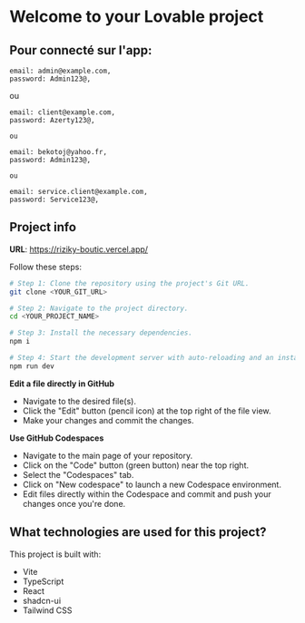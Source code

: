 # Welcome to your Lovable project

## Pour connecté sur l'app:

    email: admin@example.com,
    password: Admin123@,

   ou 

    email: client@example.com,
    password: Azerty123@,

    ou

    email: bekotoj@yahoo.fr,
    password: Admin123@,
    
    ou

    email: service.client@example.com,
    password: Service123@,
  

## Project info

**URL**: https://riziky-boutic.vercel.app/


Follow these steps:

```sh
# Step 1: Clone the repository using the project's Git URL.
git clone <YOUR_GIT_URL>

# Step 2: Navigate to the project directory.
cd <YOUR_PROJECT_NAME>

# Step 3: Install the necessary dependencies.
npm i

# Step 4: Start the development server with auto-reloading and an instant preview.
npm run dev
```

**Edit a file directly in GitHub**

- Navigate to the desired file(s).
- Click the "Edit" button (pencil icon) at the top right of the file view.
- Make your changes and commit the changes.

**Use GitHub Codespaces**

- Navigate to the main page of your repository.
- Click on the "Code" button (green button) near the top right.
- Select the "Codespaces" tab.
- Click on "New codespace" to launch a new Codespace environment.
- Edit files directly within the Codespace and commit and push your changes once you're done.

## What technologies are used for this project?

This project is built with:

- Vite
- TypeScript
- React
- shadcn-ui
- Tailwind CSS

